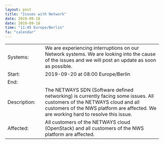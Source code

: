 ```yaml
---
layout: post
title: "Issues with Network"
date: 2019-09-18
date: 2019-09-18
time: "11:45 Europe/Berlin"
fa: "calendar"
---
```


|                   |   |                                                                      |
|-------------------|---|----------------------------------------------------------------------|
| Systems:          |   | We are experiencing interruptions on our Network systems. We are looking into the cause of the issues and we will post an update as soon as possible.|
| Start:            |   | 2019-09-20 at 08:00 Europe/Berlin |
| End:              |   | |
| Description:      |   | The NETWAYS SDN (Software defined networking) is currently facing some issues. All customers of the NETWAYS cloud and all customers of the NWS platform are affected. We are working hard to resolve this issue.  |
| Affected:         |   | All customers of the NETWAYS cloud (OpenStack) and all customers of the NWS platform are affected. |
